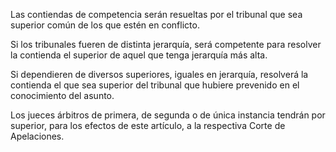 Las contiendas de competencia serán resueltas por el tribunal que sea superior común de los que estén en conflicto.

Si los tribunales fueren de distinta jerarquía, será competente para resolver la contienda el superior de aquel que tenga jerarquía más alta.

Si dependieren de diversos superiores, iguales en jerarquía, resolverá la contienda el que sea superior del tribunal que hubiere prevenido en el conocimiento del asunto.

Los jueces árbitros de primera, de segunda o de única instancia tendrán por superior, para los efectos de este artículo, a la respectiva Corte de Apelaciones.
